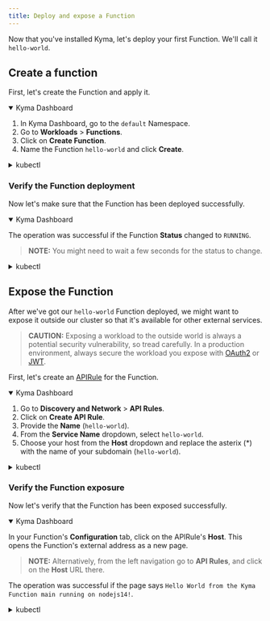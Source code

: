 ```yaml
---
title: Deploy and expose a Function
---
```


Now that you've installed Kyma, let's deploy your first Function. We'll call it `hello-world`.

## Create a function

First, let's create the Function and apply it.

<div tabs name="Deploy a Function" group="deploy-expose-function">
  <details open>
  <summary label="Kyma Dashboard">
  Kyma Dashboard
  </summary>

1. In Kyma Dashboard, go to the `default` Namespace.
2. Go to **Workloads** > **Functions**.
3. Click on **Create Function**.
4. Name the Function `hello-world` and click **Create**.
  </details>
  <details>
  <summary label="kubectl">
  kubectl
  </summary>

Run:

```bash
kyma init function --name hello-world
kyma apply function
```

  </details>
</div>


### Verify the Function deployment

Now let's make sure that the Function has been deployed successfully.

<div tabs name="Verify the Function deployment" group="deploy-expose-function">
  <details open>
  <summary label="Kyma Dashboard">
  Kyma Dashboard
  </summary>

The operation was successful if the Function **Status** changed to `RUNNING`.

> **NOTE:** You might need to wait a few seconds for the status to change.
  </details>
  <details>
  <summary label="kubectl">
  kubectl
  </summary>

Run:

```bash
kubectl get functions hello-world
```

The operation was successful if the statuses for **CONFIGURED**, **BUILT**, and **RUNNING** are `True`.


  </details>
</div>

## Expose the Function

After we've got our `hello-world` Function deployed, we might want to expose it outside our cluster so that it's available for other external services.

> **CAUTION:** Exposing a workload to the outside world is always a potential security vulnerability, so tread carefully. In a production environment, always secure the workload you expose with [OAuth2](../03-tutorials/00-api-exposure/apix-05-expose-and-secure-workload-oauth2.md) or [JWT](../03-tutorials/00-api-exposure/apix-08-expose-and-secure-workload-jwt.md).

First, let's create an [APIRule](../05-technical-reference/00-custom-resources/apix-01-apirule.md) for the Function.

<div tabs name="Expose the Function" group="deploy-expose-function">
  <details open>
  <summary label="Kyma Dashboard">
  Kyma Dashboard
  </summary>

1. Go to **Discovery and Network** > **API Rules**.
2. Click on **Create API Rule**.
3. Provide the **Name** (`hello-world`).
4. From the **Service Name** dropdown, select `hello-world`.
5. Choose your host from the **Host** dropdown and replace the asterix (*) with the name of your subdomain (`hello-world`).

  </details>
  <details>
  <summary label="kubectl">
  kubectl
  </summary>

Run:

```bash
cat <<EOF | kubectl apply -f -
  apiVersion: gateway.kyma-project.io/v1beta1
  kind: APIRule
  metadata:
    name: hello-world
    namespace: default
  spec:
    gateway: kyma-system/kyma-gateway
    host: hello-world.$CLUSTER_DOMAIN
    rules:
      - accessStrategies:
        - config: {}
          handler: allow
        methods:
          - GET
          - POST
          - PUT
          - PATCH
          - DELETE
          - HEAD
        path: /.*
    service:
      name: hello-world
      port: 80
EOF
```

  </details>
</div>

### Verify the Function exposure

Now let's verify that the Function has been exposed successfully.

<div tabs name="Access the Function" group="deploy-expose-function">
  <details open>
  <summary label="Kyma Dashboard">
  Kyma Dashboard
  </summary>

In your Function's **Configuration** tab, click on the APIRule's **Host**.
This opens the Function's external address as a new page.

> **NOTE:** Alternatively, from the left navigation go to **API Rules**, and click on the **Host** URL there.

The operation was successful if the page says `Hello World from the Kyma Function main running on nodejs14!`.
  </details>
  <details>
  <summary label="kubectl">
  kubectl
  </summary>

Run:

```bash
curl https://hello-world.$CLUSTER_DOMAIN
```

The operation was successful if the call returns `Hello Serverless`.

  </details>
</div>
